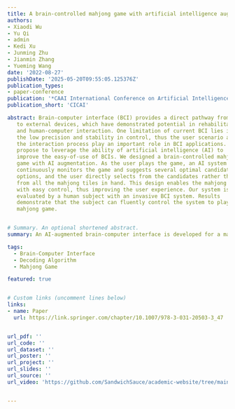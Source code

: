 ```yaml
---
title: A brain-controlled mahjong game with artificial intelligence augmentation
authors:
- Xiaodi Wu
- Yu Qi
- admin
- Kedi Xu
- Junming Zhu
- Jianmin Zhang
- Yueming Wang
date: '2022-08-27'
publishDate: '2025-05-20T09:55:05.125376Z'
publication_types:
- paper-conference
publication: '*CAAI International Conference on Artificial Intelligence*'
publication_short: 'CICAI'

abstract: Brain-computer interface (BCI) provides a direct pathway from the brain
   to external devices, which have demonstrated potential in rehabilitation
   and human-computer interaction. One limitation of current BCI lies in
   the low precision and stability in control, thus the user scenario and
   the interaction process play an important role in BCI applications. We
   propose to leverage the ability of artificial intelligence (AI) to
   improve the easy-of-use of BCIs. We designed a brain-controlled mahjong
   game with AI augmentation. As the user plays the game, an AI system
   continuously monitors the game and suggests several optimal candidate
   options, and the user directly selects from the candidates rather than
   from all the mahjong tiles in hand. This design enables the mahjong game
   with easy control, thus improving the user experience. Our system is
   evaluated by a human subject with an invasive BCI system. Results
   demonstrate that the subject can fluently control the system to play the
   mahjong game.


# Summary. An optional shortened abstract.
summary: An AI-augmented brain-computer interface is developed for a mahjong game, enabling easier and more precise control by allowing users to select from AI-suggested options, thus improving usability and user experience in a real BCI application.

tags:
  - Brain-Computer Interface
  - Decoding Algorithm
  - Mahjong Game

featured: true


# Custom links (uncomment lines below)
links:
- name: Paper
  url: https://link.springer.com/chapter/10.1007/978-3-031-20503-3_47


url_pdf: ''
url_code: ''
url_dataset: ''
url_poster: ''
url_project: ''
url_slides: ''
url_source: ''
url_video: 'https://github.com/SandwichSauce/academic-website/tree/main/content/publication/2022-cicai-brain/2022-cicai-brain-video.mov'


---
```

